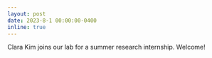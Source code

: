 ```yaml
---
layout: post
date: 2023-8-1 00:00:00-0400
inline: true
---
```


Clara Kim joins our lab for a summer research internship. Welcome!